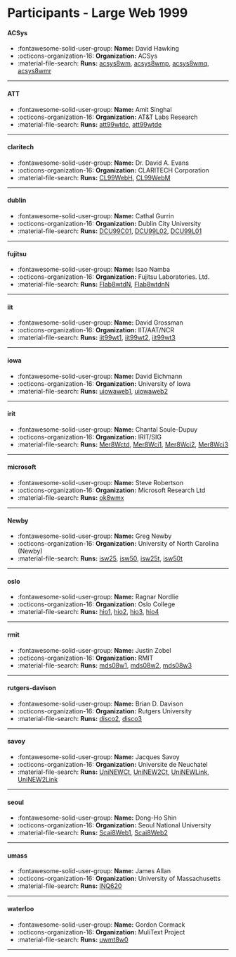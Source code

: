 # Participants - Large Web 1999 

#### ACSys 
 - :fontawesome-solid-user-group: **Name:** David Hawking 
 - :octicons-organization-16: **Organization:** ACSys 
 - :material-file-search: **Runs:** [acsys8wm](./runs.md#acsys8wm), [acsys8wmp](./runs.md#acsys8wmp), [acsys8wmq](./runs.md#acsys8wmq), [acsys8wmr](./runs.md#acsys8wmr) 

---
#### ATT 
 - :fontawesome-solid-user-group: **Name:** Amit Singhal 
 - :octicons-organization-16: **Organization:** AT&T Labs Research 
 - :material-file-search: **Runs:** [att99wtdc](./runs.md#att99wtdc), [att99wtde](./runs.md#att99wtde) 

---
#### claritech 
 - :fontawesome-solid-user-group: **Name:** Dr. David A. Evans 
 - :octicons-organization-16: **Organization:** CLARITECH Corporation 
 - :material-file-search: **Runs:** [CL99WebH](./runs.md#cl99webh), [CL99WebM](./runs.md#cl99webm) 

---
#### dublin 
 - :fontawesome-solid-user-group: **Name:** Cathal Gurrin 
 - :octicons-organization-16: **Organization:** Dublin City University 
 - :material-file-search: **Runs:** [DCU99C01](./runs.md#dcu99c01), [DCU99L02](./runs.md#dcu99l02), [DCU99L01](./runs.md#dcu99l01) 

---
#### fujitsu 
 - :fontawesome-solid-user-group: **Name:** Isao Namba 
 - :octicons-organization-16: **Organization:** Fujitsu Laboratories. Ltd. 
 - :material-file-search: **Runs:** [Flab8wtdN](./runs.md#flab8wtdn), [Flab8wtdnN](./runs.md#flab8wtdnn) 

---
#### iit 
 - :fontawesome-solid-user-group: **Name:** David Grossman 
 - :octicons-organization-16: **Organization:** IIT/AAT/NCR 
 - :material-file-search: **Runs:** [iit99wt1](./runs.md#iit99wt1), [iit99wt2](./runs.md#iit99wt2), [iit99wt3](./runs.md#iit99wt3) 

---
#### iowa 
 - :fontawesome-solid-user-group: **Name:** David Eichmann 
 - :octicons-organization-16: **Organization:** University of Iowa 
 - :material-file-search: **Runs:** [uiowaweb1](./runs.md#uiowaweb1), [uiowaweb2](./runs.md#uiowaweb2) 

---
#### irit 
 - :fontawesome-solid-user-group: **Name:** Chantal Soule-Dupuy 
 - :octicons-organization-16: **Organization:** IRIT/SIG 
 - :material-file-search: **Runs:** [Mer8Wctd](./runs.md#mer8wctd), [Mer8Wci1](./runs.md#mer8wci1), [Mer8Wci2](./runs.md#mer8wci2), [Mer8Wci3](./runs.md#mer8wci3) 

---
#### microsoft 
 - :fontawesome-solid-user-group: **Name:** Steve Robertson 
 - :octicons-organization-16: **Organization:** Microsoft Research Ltd 
 - :material-file-search: **Runs:** [ok8wmx](./runs.md#ok8wmx) 

---
#### Newby 
 - :fontawesome-solid-user-group: **Name:** Greg Newby 
 - :octicons-organization-16: **Organization:** University of North Carolina (Newby) 
 - :material-file-search: **Runs:** [isw25](./runs.md#isw25), [isw50](./runs.md#isw50), [isw25t](./runs.md#isw25t), [isw50t](./runs.md#isw50t) 

---
#### oslo 
 - :fontawesome-solid-user-group: **Name:** Ragnar Nordlie 
 - :octicons-organization-16: **Organization:** Oslo College 
 - :material-file-search: **Runs:** [hio1](./runs.md#hio1), [hio2](./runs.md#hio2), [hio3](./runs.md#hio3), [hio4](./runs.md#hio4) 

---
#### rmit 
 - :fontawesome-solid-user-group: **Name:** Justin Zobel 
 - :octicons-organization-16: **Organization:** RMIT 
 - :material-file-search: **Runs:** [mds08w1](./runs.md#mds08w1), [mds08w2](./runs.md#mds08w2), [mds08w3](./runs.md#mds08w3) 

---
#### rutgers-davison 
 - :fontawesome-solid-user-group: **Name:** Brian D. Davison 
 - :octicons-organization-16: **Organization:** Rutgers University 
 - :material-file-search: **Runs:** [disco2](./runs.md#disco2), [disco3](./runs.md#disco3) 

---
#### savoy 
 - :fontawesome-solid-user-group: **Name:** Jacques Savoy 
 - :octicons-organization-16: **Organization:** Universite de Neuchatel 
 - :material-file-search: **Runs:** [UniNEWCt](./runs.md#uninewct), [UniNEW2Ct](./runs.md#uninew2ct), [UniNEWLink](./runs.md#uninewlink), [UniNEW2Link](./runs.md#uninew2link) 

---
#### seoul 
 - :fontawesome-solid-user-group: **Name:** Dong-Ho Shin 
 - :octicons-organization-16: **Organization:** Seoul National University 
 - :material-file-search: **Runs:** [Scai8Web1](./runs.md#scai8web1), [Scai8Web2](./runs.md#scai8web2) 

---
#### umass 
 - :fontawesome-solid-user-group: **Name:** James Allan 
 - :octicons-organization-16: **Organization:** University of Massachusetts 
 - :material-file-search: **Runs:** [INQ620](./runs.md#inq620) 

---
#### waterloo 
 - :fontawesome-solid-user-group: **Name:** Gordon Cormack 
 - :octicons-organization-16: **Organization:** MuliText Project 
 - :material-file-search: **Runs:** [uwmt8w0](./runs.md#uwmt8w0) 

---
